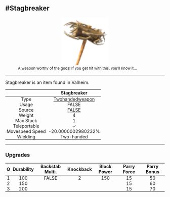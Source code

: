 <meta property="og:title" content="Stagbreaker - MoreValheim" /><meta property="og:type" content="website" /><meta property="og:image" content="/assets/stagbreaker.png" /><meta property="og:description" content="Stagbreaker is an item found in Valheim." /><meta name="theme-color" content="#546D78"><meta name="twitter:card" content="summary_large_image">
#Stagbreaker
-------------
<style>img {width:20px;}.tb {width:150px;display: block;margin-left: auto;margin-right: auto;}</style>

<style>.md-typeset table:not([class]) th:not([align]) {min-width:unset!important;}</style>
<style>td{padding:0em 0.3em!important;text-align:center!important;border-left:.05rem solid var(--md-default-fg-color--lightest)}</style>

<style>th{padding:0.1em 0.3em!important;text-align:center!important;font-weight:bold}</style>

<style>pre{text-align:right!important}</style>
<style>table tr td:first-child {border-left: 0;};</style>

<figure><img src="/assets/stagbreaker.png" class="tb" /><figcaption><small>A weapon worthy of the gods! If you get hit with this, you'll know it...</small></figcaption></figure>

-------------

Stagbreaker is an item found in Valheim.

|        | Stagbreaker              |
| ----------- | ------------------------------------ |
| Type | [Twohandedweapon](../../types/twohandedweapon)
| Usage | FALSE<br>
| Source | [FALSE](../../items/false)
| Weight | 4 |
| Max Stack | 1 |
| Teleportable | ✓
| Movespeed Speed | -20.0000002980232%
| Wielding | Two-handed


-------------

### Upgrades
| Q | Durability | Backstab Multi. | Knockback | Block Power | Parry Force | Parry Bonus
| - | - | - | - | - | - | - 
1 | 100 | FALSE | 2 | 150 | 15 | 50 | 2 | 
 | 2 | 150 |  |  |  | 15 | 60 |  | 
 | 3 | 200 |  |  |  | 15 | 70 |  | 
